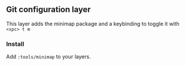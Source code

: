 ## Git configuration layer

This layer adds the minimap package and a keybinding to toggle it with `<spc> t m`

### Install

Add `:tools/minimap` to your layers.
